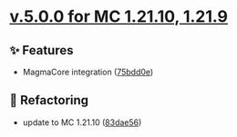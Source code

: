 # [v.5.0.0 for MC 1.21.10, 1.21.9](https://github.com/XxRexRaptorxX/ExtraGems/compare/v.5.0.0-dev1...v.5.0.0-dev4)

## ✨ Features

- MagmaCore integration ([75bdd0e](https://github.com/XxRexRaptorxX/ExtraGems/commit/75bdd0e43045ba39ea7b04606c0eab5d28f3e3a9))

## 🔨 Refactoring

- update to MC 1.21.10 ([83dae56](https://github.com/XxRexRaptorxX/ExtraGems/commit/83dae56551b3d345500586c4805101403bbe6ec8))

